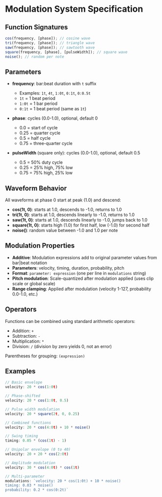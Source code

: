 # Modulation System Specification

## Function Signatures

```javascript
cos(frequency, [phase]); // cosine wave
tri(frequency, [phase]); // triangle wave
saw(frequency, [phase]); // sawtooth wave
square(frequency, [phase], [pulseWidth]); // square wave
noise(); // random per note
```

## Parameters

- **frequency**: bar:beat duration with `t` suffix
  - Examples: `1t`, `4t`, `1:0t`, `0:1t`, `0:0.5t`
  - `1t` = 1 beat period
  - `1:0t` = 1 bar period
  - `0:1t` = 1 beat period (same as `1t`)
- **phase**: cycles (0.0-1.0), optional, default 0
  - 0.0 = start of cycle
  - 0.25 = quarter cycle
  - 0.5 = half cycle
  - 0.75 = three-quarter cycle

- **pulseWidth** (square only): cycles (0.0-1.0), optional, default 0.5
  - 0.5 = 50% duty cycle
  - 0.25 = 25% high, 75% low
  - 0.75 = 75% high, 25% low

## Waveform Behavior

All waveforms at phase 0 start at peak (1.0) and descend:

- **cos(1t, 0)**: starts at 1.0, descends to -1.0, returns to 1.0
- **tri(1t, 0)**: starts at 1.0, descends linearly to -1.0, returns to 1.0
- **saw(1t, 0)**: starts at 1.0, descends linearly to -1.0, jumps back to 1.0
- **square(1t, 0)**: starts high (1.0) for first half, low (-1.0) for second
  half
- **noise()**: random value between -1.0 and 1.0 per note

## Modulation Properties

- **Additive**: Modulation expressions add to original parameter values from
  bar|beat notation
- **Parameters**: velocity, timing, duration, probability, pitch
- **Format**: `parameter: expression` (one per line in `modulations` string)
- **Pitch modulation**: Scale-quantized after modulation applied (uses clip
  scale or global scale)
- **Range clamping**: Applied after modulation (velocity 1-127, probability
  0.0-1.0, etc.)

## Operators

Functions can be combined using standard arithmetic operators:

- Addition: `+`
- Subtraction: `-`
- Multiplication: `*`
- Division: `/` (division by zero yields 0, not an error)

Parentheses for grouping: `(expression)`

## Examples

```javascript
// Basic envelope
velocity: 20 * cos(1:0t)

// Phase-shifted
velocity: 20 * cos(1:0t, 0.5)

// Pulse width modulation
velocity: 20 * square(2t, 0, 0.25)

// Combined functions
velocity: 20 * cos(4:0t) + 10 * noise()

// Swing timing
timing: 0.05 * (cos(1t) - 1)

// Unipolar envelope (0 to 40)
velocity: 20 + 20 * cos(2:0t)

// Amplitude modulation
velocity: 30 * cos(4:0t) * cos(1t)

// Multi-parameter
modulations: `velocity: 20 * cos(1:0t) + 10 * noise()
timing: 0.03 * noise()
probability: 0.2 * cos(0:2t)`
```
